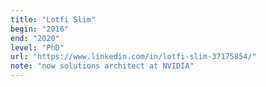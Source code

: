```yaml
---
title: "Lotfi Slim"
begin: "2016"
end: "2020"
level: "PhD"
url: "https://www.linkedin.com/in/lotfi-slim-37175854/"
note: "now solutions architect at NVIDIA"
---
```

